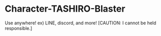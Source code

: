 # Character-TASHIRO-Blaster
Use anywhere! ex) LINE, discord, and more! [CAUTION: I cannot be held responsible.]
